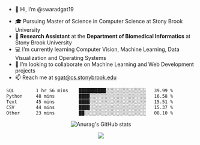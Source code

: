 - 👋 Hi, I’m @swaradgat19
<!-- - 👀 I’m interested in  -->
- 🎓 Pursuing Master of Science in Computer Science at Stony Brook University
- :microscope: **Research Assistant** at the **Department of Biomedical Informatics** at Stony Brook University 
- 💻 I’m currently learning Computer Vision, Machine Learning, Data Visualization and Operating Systems
- 💞️ I’m looking to collaborate on Machine Learning and Web Development projects 
- 📫 Reach me at sgat@cs.stonybrook.edu

<!--START_SECTION:waka-->

```txt
SQL        1 hr 56 mins    ██████████░░░░░░░░░░░░░░░   39.99 %
Python     48 mins         ████░░░░░░░░░░░░░░░░░░░░░   16.58 %
Text       45 mins         ████░░░░░░░░░░░░░░░░░░░░░   15.51 %
CSV        44 mins         ████░░░░░░░░░░░░░░░░░░░░░   15.37 %
Other      23 mins         ██░░░░░░░░░░░░░░░░░░░░░░░   08.10 %
```

<!--END_SECTION:waka-->


<p align="center">
  <img src="https://github-readme-stats.vercel.app/api?username=swaradgat19&show_icons=true&theme=radical" alt="Anurag's GitHub stats">
</p>

<p align="center">
<img align="center" src="https://github.com/mayankchaudhary26/Cool-Readme-ideas/raw/master/data/multi-screen.gif" style="max-width: 100%; display: inline-block;" data-target="animated-image.originalImage">
</p>
<!---
swaradgat19/swaradgat19 is a ✨ special ✨ repository because its `README.md` (this file) appears on your GitHub profile.
You can click the Preview link to take a look at your changes.
--->
